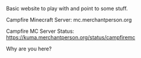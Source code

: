 Basic website to play with and point to some stuff. 



Campfire Minecraft Server: mc.merchantperson.org

Campfire MC Server Status: https://kuma.merchantperson.org/status/campfiremc



Why are you here?
